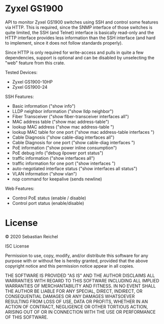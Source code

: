 Zyxel GS1900
============

API to monitor Zyxel GS1900 switches using SSH and control some
features via HTTP. This is required, since the SNMP interface of
those switches is quite limited, the SSH (and Telnet) interface
is basically read-only and the HTTP interface provides less
information than the SSH interface (and hard to implement, since
it does not follow standards properly).

Since HTTP is only required for write-access and pulls in quite
a few dependencies, support is optional and can be disabled by
unselecting the "web" feature from this crate.

Tested Devices:
 * Zyxel GS1900-10HP
 * Zyxel GS1900-24

SSH Features:
 * Basic information ("show info")
 * LLDP neighbor information ("show lldp neighbor")
 * Fiber Transceiver ("show fiber-transceiver interfaces all")
 * MAC address table ("show mac address-table")
 * lookup MAC address ("show mac address-table <mac>")
 * lookup MAC table for one port ("show mac address-table interfaces <port>")
 * Cable Diagnosis ("show cable-diag interfaces all")
 * Cable Diagnosis for one port ("show cable-diag interfaces <port>")
 * PoE information ("show power inline consumption")
 * PoE debug info ("debug ilpower port status")
 * traffic information ("show interfaces all")
 * traffic information for one port ("show interfaces <port>")
 * auto-negotiated interface status ("show interfaces all status")
 * VLAN information ("show vlan")
 * nop command for keepalive (sends newline)

Web Features:
 * Control PoE status (enable / disable)
 * Control port status (enable/disable)

License
=======

© 2020 Sebastian Reichel

ISC License

Permission to use, copy, modify, and/or distribute this software for
any purpose with or without fee is hereby granted, provided that the
above copyright notice and this permission notice appear in all copies.

THE SOFTWARE IS PROVIDED "AS IS" AND THE AUTHOR DISCLAIMS ALL WARRANTIES
WITH REGARD TO THIS SOFTWARE INCLUDING ALL IMPLIED WARRANTIES OF
MERCHANTABILITY AND FITNESS. IN NO EVENT SHALL THE AUTHOR BE LIABLE FOR
ANY SPECIAL, DIRECT, INDIRECT, OR CONSEQUENTIAL DAMAGES OR ANY DAMAGES
WHATSOEVER RESULTING FROM LOSS OF USE, DATA OR PROFITS, WHETHER IN AN
ACTION OF CONTRACT, NEGLIGENCE OR OTHER TORTIOUS ACTION, ARISING OUT OF
OR IN CONNECTION WITH THE USE OR PERFORMANCE OF THIS SOFTWARE.
